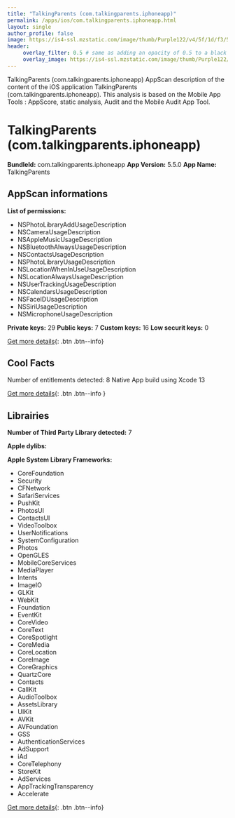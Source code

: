 ```yaml
---
title: "TalkingParents (com.talkingparents.iphoneapp)"
permalink: /apps/ios/com.talkingparents.iphoneapp.html
layout: single
author_profile: false
image: https://is4-ssl.mzstatic.com/image/thumb/Purple122/v4/5f/1d/f3/5f1df30e-0ddc-e149-d498-5338b7df0b58/AppIcons-0-0-1x_U007emarketing-0-0-0-5-0-0-sRGB-0-0-0-GLES2_U002c0-512MB-85-220-0-0.png/512x512bb.jpg
header: 
     overlay_filter: 0.5 # same as adding an opacity of 0.5 to a black background
     overlay_image: https://is4-ssl.mzstatic.com/image/thumb/Purple122/v4/5f/1d/f3/5f1df30e-0ddc-e149-d498-5338b7df0b58/AppIcons-0-0-1x_U007emarketing-0-0-0-5-0-0-sRGB-0-0-0-GLES2_U002c0-512MB-85-220-0-0.png/512x512bb.jpg
---
```

TalkingParents (com.talkingparents.iphoneapp) AppScan description of the content of the iOS application TalkingParents (com.talkingparents.iphoneapp). This analysis is based on the Mobile App Tools : AppScore, static analysis, Audit and the Mobile Audit App Tool.

# TalkingParents (com.talkingparents.iphoneapp)

**BundleId:** com.talkingparents.iphoneapp
**App Version:** 5.5.0
**App Name:** TalkingParents


## AppScan informations 

**List of permissions:** 
- NSPhotoLibraryAddUsageDescription
- NSCameraUsageDescription
- NSAppleMusicUsageDescription
- NSBluetoothAlwaysUsageDescription
- NSContactsUsageDescription
- NSPhotoLibraryUsageDescription
- NSLocationWhenInUseUsageDescription
- NSLocationAlwaysUsageDescription
- NSUserTrackingUsageDescription
- NSCalendarsUsageDescription
- NSFaceIDUsageDescription
- NSSiriUsageDescription
- NSMicrophoneUsageDescription
  
  
**Private keys:** 29
**Public keys:** 7
**Custom keys:** 16
**Low securit keys:** 0
  
[Get more details](/pricing.html){: .btn .btn--info}

## Cool Facts

Number of entitlements detected: 8
Native App
build using Xcode 13
  
[Get more details](/pricing.html){: .btn .btn--info }

## Librairies 
**Number of Third Party Library detected:** 7


**Apple dylibs:**


**Apple System Library Frameworks:**
- CoreFoundation
- Security
- CFNetwork
- SafariServices
- PushKit
- PhotosUI
- ContactsUI
- VideoToolbox
- UserNotifications
- SystemConfiguration
- Photos
- OpenGLES
- MobileCoreServices
- MediaPlayer
- Intents
- ImageIO
- GLKit
- WebKit
- Foundation
- EventKit
- CoreVideo
- CoreText
- CoreSpotlight
- CoreMedia
- CoreLocation
- CoreImage
- CoreGraphics
- QuartzCore
- Contacts
- CallKit
- AudioToolbox
- AssetsLibrary
- UIKit
- AVKit
- AVFoundation
- GSS
- AuthenticationServices
- AdSupport
- iAd
- CoreTelephony
- StoreKit
- AdServices
- AppTrackingTransparency
- Accelerate


  
[Get more details](/pricing.html){: .btn .btn--info}

